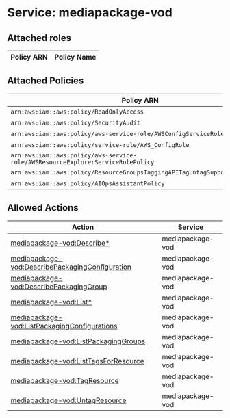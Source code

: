 # Service: mediapackage-vod

## Attached roles

| Policy ARN | Policy Name |
|------------|-------------|
## Attached Policies

| Policy ARN | Policy Name |
|------------|-------------|
| `arn:aws:iam::aws:policy/ReadOnlyAccess` | [ReadOnlyAccess](../policies.md#readonlyaccess) |
| `arn:aws:iam::aws:policy/SecurityAudit` | [SecurityAudit](../policies.md#securityaudit) |
| `arn:aws:iam::aws:policy/aws-service-role/AWSConfigServiceRolePolicy` | [AWSConfigServiceRolePolicy](../policies.md#awsconfigservicerolepolicy) |
| `arn:aws:iam::aws:policy/service-role/AWS_ConfigRole` | [AWS_ConfigRole](../policies.md#aws_configrole) |
| `arn:aws:iam::aws:policy/aws-service-role/AWSResourceExplorerServiceRolePolicy` | [AWSResourceExplorerServiceRolePolicy](../policies.md#awsresourceexplorerservicerolepolicy) |
| `arn:aws:iam::aws:policy/ResourceGroupsTaggingAPITagUntagSupportedResources` | [ResourceGroupsTaggingAPITagUntagSupportedResources](../policies.md#resourcegroupstaggingapitaguntagsupportedresources) |
| `arn:aws:iam::aws:policy/AIOpsAssistantPolicy` | [AIOpsAssistantPolicy](../policies.md#aiopsassistantpolicy) |

## Allowed Actions

| Action | Service |
|--------|---------|
| [mediapackage-vod:Describe*](../actions.md#mediapackage-vod:describeall) | mediapackage-vod |
| [mediapackage-vod:DescribePackagingConfiguration](../actions.md#mediapackage-vod:describepackagingconfiguration) | mediapackage-vod |
| [mediapackage-vod:DescribePackagingGroup](../actions.md#mediapackage-vod:describepackaginggroup) | mediapackage-vod |
| [mediapackage-vod:List*](../actions.md#mediapackage-vod:listall) | mediapackage-vod |
| [mediapackage-vod:ListPackagingConfigurations](../actions.md#mediapackage-vod:listpackagingconfigurations) | mediapackage-vod |
| [mediapackage-vod:ListPackagingGroups](../actions.md#mediapackage-vod:listpackaginggroups) | mediapackage-vod |
| [mediapackage-vod:ListTagsForResource](../actions.md#mediapackage-vod:listtagsforresource) | mediapackage-vod |
| [mediapackage-vod:TagResource](../actions.md#mediapackage-vod:tagresource) | mediapackage-vod |
| [mediapackage-vod:UntagResource](../actions.md#mediapackage-vod:untagresource) | mediapackage-vod |